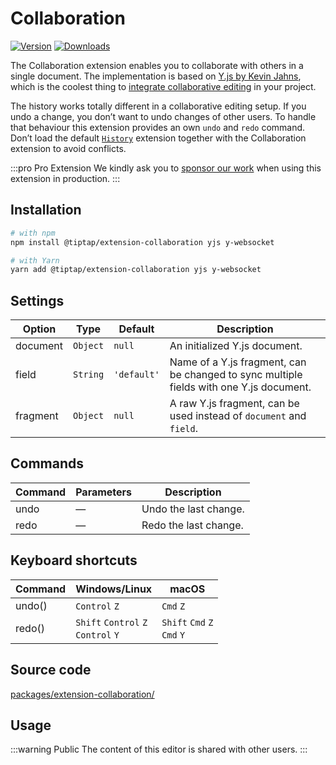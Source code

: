 # Collaboration
[![Version](https://img.shields.io/npm/v/@tiptap/extension-collaboration.svg?label=version)](https://www.npmjs.com/package/@tiptap/extension-collaboration)
[![Downloads](https://img.shields.io/npm/dm/@tiptap/extension-collaboration.svg)](https://npmcharts.com/compare/@tiptap/extension-collaboration?minimal=true)

The Collaboration extension enables you to collaborate with others in a single document. The implementation is based on [Y.js by Kevin Jahns](https://github.com/yjs/yjs), which is the coolest thing to [integrate collaborative editing](/guide/collaborative-editing) in your project.

The history works totally different in a collaborative editing setup. If you undo a change, you don’t want to undo changes of other users. To handle that behaviour this extension provides an own `undo` and `redo` command. Don’t load the default [`History`](/api/extensions/history) extension together with the Collaboration extension to avoid conflicts.

:::pro Pro Extension
We kindly ask you to [sponsor our work](/sponsor) when using this extension in production.
:::

## Installation
```bash
# with npm
npm install @tiptap/extension-collaboration yjs y-websocket

# with Yarn
yarn add @tiptap/extension-collaboration yjs y-websocket
```

## Settings
| Option   | Type     | Default     | Description                                                                             |
| -------- | -------- | ----------- | --------------------------------------------------------------------------------------- |
| document | `Object` | `null`      | An initialized Y.js document.                                                           |
| field    | `String` | `'default'` | Name of a Y.js fragment, can be changed to sync multiple fields with one Y.js document. |
| fragment | `Object` | `null`      | A raw Y.js fragment, can be used instead of `document` and `field`.                     |

## Commands
| Command | Parameters | Description           |
| ------- | ---------- | --------------------- |
| undo    | —          | Undo the last change. |
| redo    | —          | Redo the last change. |

## Keyboard shortcuts
| Command | Windows/Linux                                         | macOS                                         |
| ------- | ----------------------------------------------------- | --------------------------------------------- |
| undo()  | `Control`&nbsp;`Z`                                    | `Cmd`&nbsp;`Z`                                |
| redo()  | `Shift`&nbsp;`Control`&nbsp;`Z`<br>`Control`&nbsp;`Y` | `Shift`&nbsp;`Cmd`&nbsp;`Z`<br>`Cmd`&nbsp;`Y` |

## Source code
[packages/extension-collaboration/](https://github.com/ueberdosis/tiptap/blob/main/packages/extension-collaboration/)

## Usage
:::warning Public
The content of this editor is shared with other users.
:::
<tiptap-demo name="Extensions/Collaboration" hide-source></tiptap-demo>
<tiptap-demo name="Extensions/Collaboration"></tiptap-demo>
